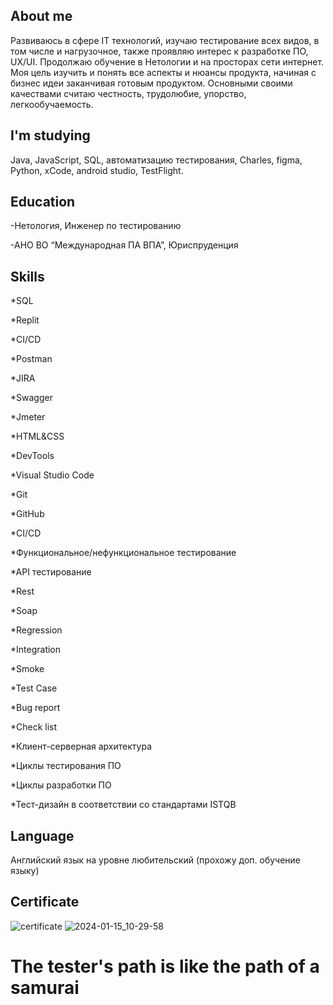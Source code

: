 ## About me

Развиваюсь в сфере IT технологий, изучаю тестирование всех видов, в том числе и нагрузочное, также проявляю интерес к разработке ПО, UX/UI. Продолжаю обучение в Нетологии и на просторах сети интернет. 
Моя цель изучить и понять все аспекты и нюансы продукта, начиная с бизнес идеи заканчивая готовым продуктом. Основными своими качествами считаю честность, трудолюбие, упорство, легкообучаемость.  


## I'm studying 

Java, JavaScript, SQL, автоматизацию тестирования, Charles, figma, Python, xCode, android studio, TestFlight.


## Education

-Нетология, Инженер по тестированию

-АНО ВО “Международная ПА ВПА”, Юриспруденция

## Skills

*SQL

*Replit 

*CI/CD

*Postman

*JIRA 

*Swagger 

*Jmeter 

*HTML&CSS

*DevTools 

*Visual Studio Code 

*Git 

*GitHub

*CI/CD

*Функциональное/нефункциональное тестирование 

*API тестирование 

*Rest 

*Soap 

*Regression 

*Integration 

*Smoke 

*Test Case

*Bug report

*Check list

*Клиент-серверная архитектура 

*Циклы тестирования ПО 

*Циклы разработки ПО

*Тест-дизайн в соответствии со стандартами ISTQB

## Language

Английский язык на уровне любительский (прохожу доп. обучение языку)

## Сertificate

![certificate](https://github.com/Freshik115/About-Me/assets/155950115/3a407e27-31eb-4f3c-8282-6fade2cae07a)
![2024-01-15_10-29-58](https://github.com/Freshik115/About-Me/assets/155950115/36fbe589-f872-4cc0-93bf-c2e5ed999f5c)

# The tester's path is like the path of a samurai






